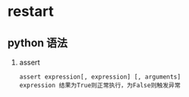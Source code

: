 # restart

## python 语法
1. assert
    ```
    assert expression[, expression] [, arguments]
    expression 结果为True则正常执行，为False则触发异常
    ```
